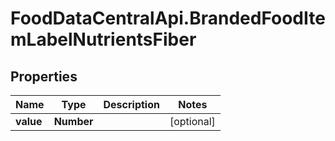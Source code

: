 # FoodDataCentralApi.BrandedFoodItemLabelNutrientsFiber

## Properties
Name | Type | Description | Notes
------------ | ------------- | ------------- | -------------
**value** | **Number** |  | [optional] 
